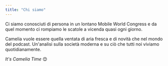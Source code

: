 ```yaml
--- 
title: "Chi siamo"
---
```


Ci siamo conosciuti di persona in un lontano Mobile World Congress e da quel momento ci rompiamo le scatole a vicenda quasi ogni giorno. 

Camelia vuole essere quella ventata di aria fresca e di novità che nel mondo del podcast. Un'analisi sulla società moderna e su ciò che tutti noi viviamo quotidianamente.

*It's Camelia Time* 😊 